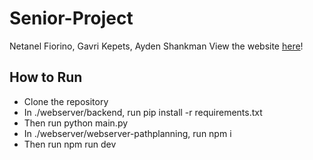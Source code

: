 # Senior-Project
Netanel Fiorino, Gavri Kepets, Ayden Shankman
View the website [here](https://pathplanning.online)!

## How to Run
* Clone the repository
* In ./webserver/backend, run pip install -r requirements.txt
* Then run python main.py
* In ./webserver/webserver-pathplanning, run npm i
* Then run npm run dev

